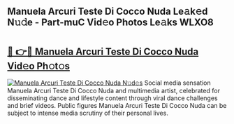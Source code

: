 ## Manuela Arcuri Teste Di Cocco Nuda Le𝚊k𝚎d N𝚞𝚍e - Part-muC Vid𝚎o Photos Le𝚊ks WLXO8

# <h2><a href="http://fbdio6b.evod.top/?m=Manuela+Arcuri+Teste+Di+Cocco+Nuda">🔗 👉🔴 Manuela Arcuri Teste Di Cocco Nuda Vid𝚎o Ph𝚘t𝚘s</a></h2>

[![Manuela Arcuri Teste Di Cocco Nuda N𝚞d𝚎s](https://i.imgur.com/8V9OHl7.gif)](http://fbdio6b.evod.top/?m=Manuela+Arcuri+Teste+Di+Cocco+Nuda)
Social media sensation Manuela Arcuri Teste Di Cocco Nuda and multimedia artist, celebrated for disseminating dance and lifestyle content through viral dance challenges and brief videos. Public figures Manuela Arcuri Teste Di Cocco Nuda can be subject to intense media scrutiny of their personal lives. 
